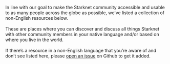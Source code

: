In line with our goal to make the Starknet community accessible and usable to as many people across the globe as possible, we’ve listed a collection of non-English resources below.\
\
These are places where you can discover and discuss all things Starknet with other community members in your native language and/or based on where you live in the world. \
\
If there’s a resource in a non-English language that you’re aware of and don’t see listed here, please [open an issue](https://github.com/starknet-io/starknet-website/issues) on Github to get it added.
